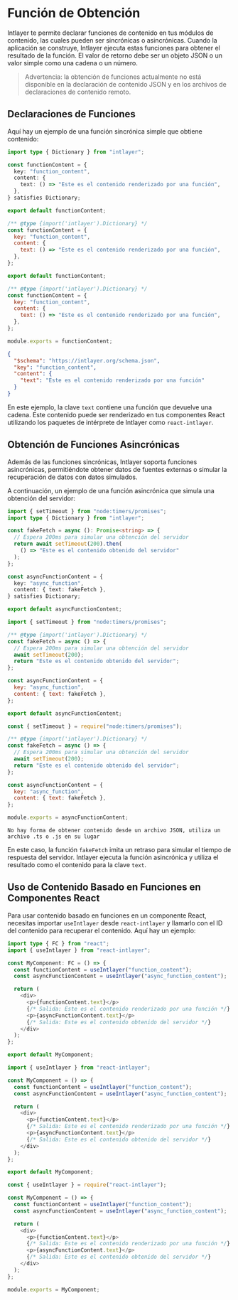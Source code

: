 # Función de Obtención

Intlayer te permite declarar funciones de contenido en tus módulos de contenido, las cuales pueden ser sincrónicas o asincrónicas. Cuando la aplicación se construye, Intlayer ejecuta estas funciones para obtener el resultado de la función. El valor de retorno debe ser un objeto JSON o un valor simple como una cadena o un número.

> Advertencia: la obtención de funciones actualmente no está disponible en la declaración de contenido JSON y en los archivos de declaraciones de contenido remoto.

## Declaraciones de Funciones

Aquí hay un ejemplo de una función sincrónica simple que obtiene contenido:

```typescript fileName="**/*.content.ts" contentDeclarationFormat="typescript"
import type { Dictionary } from "intlayer";

const functionContent = {
  key: "function_content",
  content: {
    text: () => "Este es el contenido renderizado por una función",
  },
} satisfies Dictionary;

export default functionContent;
```

```javascript fileName="**/*.content.mjs" contentDeclarationFormat="esm"
/** @type {import('intlayer').Dictionary} */
const functionContent = {
  key: "function_content",
  content: {
    text: () => "Este es el contenido renderizado por una función",
  },
};

export default functionContent;
```

```javascript fileName="**/*.content.cjs" contentDeclarationFormat="commonjs"
/** @type {import('intlayer').Dictionary} */
const functionContent = {
  key: "function_content",
  content: {
    text: () => "Este es el contenido renderizado por una función",
  },
};

module.exports = functionContent;
```

```json fileName="**/*.content.json" contentDeclarationFormat="json"
{
  "$schema": "https://intlayer.org/schema.json",
  "key": "function_content",
  "content": {
    "text": "Este es el contenido renderizado por una función"
  }
}
```

En este ejemplo, la clave `text` contiene una función que devuelve una cadena. Este contenido puede ser renderizado en tus componentes React utilizando los paquetes de intérprete de Intlayer como `react-intlayer`.

## Obtención de Funciones Asincrónicas

Además de las funciones sincrónicas, Intlayer soporta funciones asincrónicas, permitiéndote obtener datos de fuentes externas o simular la recuperación de datos con datos simulados.

A continuación, un ejemplo de una función asincrónica que simula una obtención del servidor:

```typescript fileName="**/*.content.ts" contentDeclarationFormat="typescript"
import { setTimeout } from "node:timers/promises";
import type { Dictionary } from "intlayer";

const fakeFetch = async (): Promise<string> => {
  // Espera 200ms para simular una obtención del servidor
  return await setTimeout(200).then(
    () => "Este es el contenido obtenido del servidor"
  );
};

const asyncFunctionContent = {
  key: "async_function",
  content: { text: fakeFetch },
} satisfies Dictionary;

export default asyncFunctionContent;
```

```javascript fileName="**/*.content.mjs" contentDeclarationFormat="esm"
import { setTimeout } from "node:timers/promises";

/** @type {import('intlayer').Dictionary} */
const fakeFetch = async () => {
  // Espera 200ms para simular una obtención del servidor
  await setTimeout(200);
  return "Este es el contenido obtenido del servidor";
};

const asyncFunctionContent = {
  key: "async_function",
  content: { text: fakeFetch },
};

export default asyncFunctionContent;
```

```javascript fileName="**/*.content.cjs" contentDeclarationFormat="commonjs"
const { setTimeout } = require("node:timers/promises");

/** @type {import('intlayer').Dictionary} */
const fakeFetch = async () => {
  // Espera 200ms para simular una obtención del servidor
  await setTimeout(200);
  return "Este es el contenido obtenido del servidor";
};

const asyncFunctionContent = {
  key: "async_function",
  content: { text: fakeFetch },
};

module.exports = asyncFunctionContent;
```

```plaintext fileName="**/*.content.json" contentDeclarationFormat="json"
No hay forma de obtener contenido desde un archivo JSON, utiliza un archivo .ts o .js en su lugar
```

En este caso, la función `fakeFetch` imita un retraso para simular el tiempo de respuesta del servidor. Intlayer ejecuta la función asincrónica y utiliza el resultado como el contenido para la clave `text`.

## Uso de Contenido Basado en Funciones en Componentes React

Para usar contenido basado en funciones en un componente React, necesitas importar `useIntlayer` desde `react-intlayer` y llamarlo con el ID del contenido para recuperar el contenido. Aquí hay un ejemplo:

```typescript fileName="**/*.jsx" codeFormat="typescript"
import type { FC } from "react";
import { useIntlayer } from "react-intlayer";

const MyComponent: FC = () => {
  const functionContent = useIntlayer("function_content");
  const asyncFunctionContent = useIntlayer("async_function_content");

  return (
    <div>
      <p>{functionContent.text}</p>
      {/* Salida: Este es el contenido renderizado por una función */}
      <p>{asyncFunctionContent.text}</p>
      {/* Salida: Este es el contenido obtenido del servidor */}
    </div>
  );
};

export default MyComponent;
```

```javascript fileName="**/*.mjx" codeFormat="esm"
import { useIntlayer } from "react-intlayer";

const MyComponent = () => {
  const functionContent = useIntlayer("function_content");
  const asyncFunctionContent = useIntlayer("async_function_content");

  return (
    <div>
      <p>{functionContent.text}</p>
      {/* Salida: Este es el contenido renderizado por una función */}
      <p>{asyncFunctionContent.text}</p>
      {/* Salida: Este es el contenido obtenido del servidor */}
    </div>
  );
};

export default MyComponent;
```

```javascript fileName="**/*.cjs" codeFormat="commonjs"
const { useIntlayer } = require("react-intlayer");

const MyComponent = () => {
  const functionContent = useIntlayer("function_content");
  const asyncFunctionContent = useIntlayer("async_function_content");

  return (
    <div>
      <p>{functionContent.text}</p>
      {/* Salida: Este es el contenido renderizado por una función */}
      <p>{asyncFunctionContent.text}</p>
      {/* Salida: Este es el contenido obtenido del servidor */}
    </div>
  );
};

module.exports = MyComponent;
```
